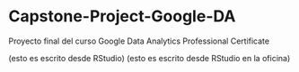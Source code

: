 # Capstone-Project-Google-DA
Proyecto final del curso Google Data Analytics Professional Certificate

(esto es escrito desde RStudio)
(esto es escrito desde RStudio en la oficina)